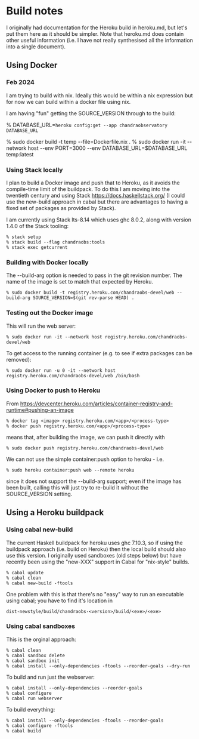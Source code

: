 # Build notes

I originally had documentation for the Heroku build in heroku.md, but
let's put them here as it should be simpler. Note that heroku.md does contain
other useful information (i.e. I have not really synthesised all the
information into a single document).

## Using Docker

### Feb 2024

I am trying to build with nix. Ideally this would be within a nix
expression but for now we can build within a docker file using nix.

I am having "fun" getting the SOURCE_VERSION through to the build:

% DATABASE_URL=`heroku config:get --app chandraobservatory DATABASE_URL`

% sudo docker build -t temp --file=Dockerfile.nix .
% sudo docker run -it --network host --env PORT=3000 --env DATABASE_URL=$DATABASE_URL temp:latest


### Using Stack locally

I plan to build a Docker image and push that to Heroku, as it avoids the
compile-time limit of the buildpack. To do this I am moving into the
twentieth century and using Stack https://docs.haskellstack.org/ (I could
use the new-build approach in cabal but there are advantages to having a
fixed set of packages as provided by Stack).

I am currently using Stack lts-8.14 which uses ghc 8.0.2, along with
version 1.4.0 of the Stack tooling:

    % stack setup
    % stack build --flag chandraobs:tools
    % stack exec getcurrent

### Building with Docker locally

The --build-arg option is needed to pass in the git revision number. The
name of the image is set to match that expected by Heroku.

    % sudo docker build -t registry.heroku.com/chandraobs-devel/web --build-arg SOURCE_VERSION=$(git rev-parse HEAD) .

### Testing out the Docker image

This will run the web server:

    % sudo docker run -it --network host registry.heroku.com/chandraobs-devel/web

To get access to the running container (e.g. to see if extra packages
can be removed):

    % sudo docker run -u 0 -it --network host registry.heroku.com/chandraobs-devel/web /bin/bash

### Using Docker to push to Heroku

From https://devcenter.heroku.com/articles/container-registry-and-runtime#pushing-an-image

    % docker tag <image> registry.heroku.com/<app>/<process-type>
    % docker push registry.heroku.com/<app>/<process-type>

means that, after building the image, we can push it directly with

    % sudo docker push registry.heroku.com/chandraobs-devel/web

We can not use the simple container:push option to heroku - i.e.

    % sudo heroku container:push web --remote heroku

since it does not support the --build-arg support; even if the image
has been built, calling this will just try to re-build it without the
SOURCE_VERSION setting.

## Using a Heroku buildpack

### Using cabal new-build

The current Haskell buildpack for heroku uses ghc 7.10.3, so if using
the buildpack approach (i.e. build on Heroku) then the local build should
also use this version. I originally used sandboxes (old steps below)
but have recently been using the "new-XXX" support in Cabal for "nix-style"
builds.

    % cabal update
    % cabal clean
    % cabal new-build -ftools

One problem with this is that there's no "easy" way to run an executable
using cabal; you have to find it's location in

    dist-newstyle/build/chandraobs-<version>/build/<exe>/<exe>

### Using cabal sandboxes

This is the orginal approach:

    % cabal clean
    % cabal sandbox delete
    % cabal sandbox init
    % cabal install --only-dependencies -ftools --reorder-goals --dry-run

To build and run just the webserver:

    % cabal install --only-dependencies --reorder-goals
    % cabal configure
    % cabal run webserver

To build everything:

    % cabal install --only-dependencies -ftools --reorder-goals
    % cabal configure -ftools
    % cabal build


